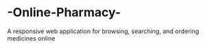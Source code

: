# -Online-Pharmacy-
 A responsive web application for browsing, searching, and ordering medicines online
